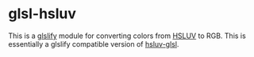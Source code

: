# glsl-hsluv

This is a [glslify](https://github.com/glslify/glslify) module for converting colors from [HSLUV](https://www.hsluv.org) to RGB. This is essentially a glslify compatible version of [hsluv-glsl](https://github.com/williammalo/hsluv-glsl/).
